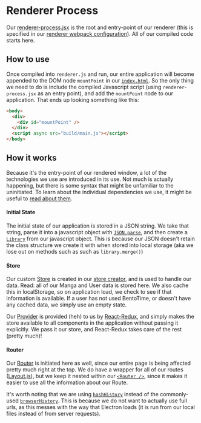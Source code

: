 Renderer Process
================
Our [renderer-process.jsx](./renderer-process.jsx) is the root and entry-point of our renderer (this is specified in our [renderer webpack configuration](../../webpack/webpack.renderer.js)). All of our compiled code starts here.

How to use
----------
Once compiled into `renderer.js` and run, our entire application will become appended to the DOM node `mountPoint` in our [`index.html`](../../public/index.html).  So the only thing we need to do is include the compiled Javascript script (using `renderer-process.jsx` as an entry point), and add the `mountPoint` node to our application.  That ends up looking something like this:

```html
<body>
  <div>
    <div id="mountPoint" />
  </div>
  <script async src="build/main.js"></script>
</body>
```

How it works
------------
Because it's the entry-point of our rendered window, a lot of the technologies we use are introduced in its use. Not much is actually happening, but there is some syntax that might be unfamiliar to the uninitiated. To learn about the individual dependencies we use, it might be useful to [read about them](../../documentation/Dependencies.md).

#### Initial State
The initial state of our application is stored in a JSON string. We take that string, parse it into a javascript object with [`JSON.parse`](https://developer.mozilla.org/en-US/docs/Web/JavaScript/Reference/Global_Objects/JSON/parse), and then create a [`Library`](./data/models/Library) from our javascript object. This is because our JSON doesn't retain the class structure we create it with when stored into local storage (aka we lose out on methods such as such as `library.merge()`)

#### Store
Our custom [Store](http://redux.js.org/docs/basics/Store.html) is created in our [store creator](./data/storeCreator), and is used to handle our data.  Read: all of our Manga and User data is stored here. We also cache this in localStorage, so on application load, we check to see if that information is available. If a user has not used BentoTime, or doesn't have any cached data, we simply use an empty state.

Our [Provider](http://redux.js.org/docs/basics/UsageWithReact.html) is provided (heh) to us by [React-Redux](../../documentation/Dependencies.md#react-redux), and simply makes the store available to all components in the application without passing it explicitly. We pass it our store, and React-Redux takes care of the rest (pretty much)!

#### Router
Our [Router](../../documentation/Dependencies.md#react-router) is initiated here as well, since our entire page is being affected pretty much right at the top.  We do have a wrapper for all of our routes ([Layout.js](./containers/Layout)), but we keep it nested within our [`<Router />`](./containers/Routes), since it makes it easier to use all the information about our Route.

It's worth noting that we are using [`hashHistory`](https://github.com/reactjs/react-router/blob/master/docs/guides/Histories.md#hashhistory) instead of the commonly-used [`browserHistory`](https://github.com/reactjs/react-router/blob/master/docs/guides/Histories.md#browserhistory). This is because we do not want to actually use full urls, as this messes with the way that Electron loads (it is run from our local files instead of from server requests).

